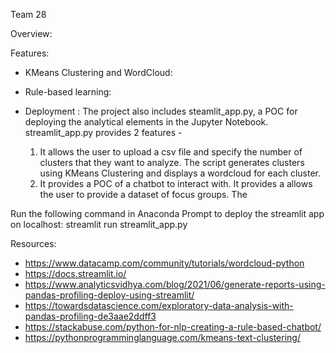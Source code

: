 Team 28


Overview:



Features:

- KMeans Clustering and WordCloud:

- Rule-based learning:

- Deployment : The project also includes steamlit_app.py, a POC for deploying the analytical elements in the Jupyter Notebook. streamlit_app.py provides 2 features - 
	1. It allows the user to upload a csv file and specify the number of clusters that they want to analyze. The script generates clusters using KMeans Clustering and displays a wordcloud for each cluster.
	2. It provides a POC of a chatbot to interact with. It provides a allows the user to provide a dataset of focus groups. The 

Run the following command in Anaconda Prompt to deploy the streamlit app on localhost:
streamlit run streamlit_app.py






Resources:

- https://www.datacamp.com/community/tutorials/wordcloud-python
- https://docs.streamlit.io/
- https://www.analyticsvidhya.com/blog/2021/06/generate-reports-using-pandas-profiling-deploy-using-streamlit/
- https://towardsdatascience.com/exploratory-data-analysis-with-pandas-profiling-de3aae2ddff3
- https://stackabuse.com/python-for-nlp-creating-a-rule-based-chatbot/
- https://pythonprogramminglanguage.com/kmeans-text-clustering/

